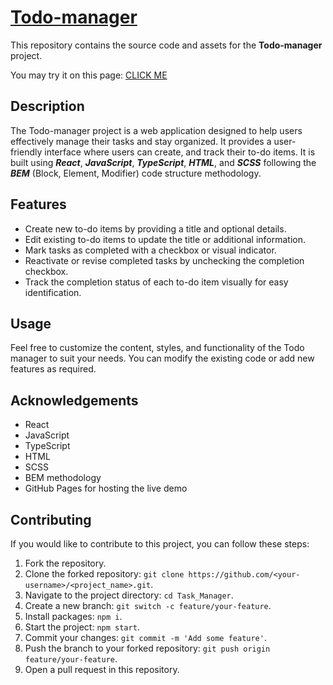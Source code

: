 # [Todo-manager](https://okosohor.github.io/Task_Manager/)
This repository contains the source code and assets for the **Todo-manager** project.

You may try it on this page: [CLICK ME](https://okosohor.github.io/Task_Manager/)

## Description
The Todo-manager project is a web application designed to help users effectively manage their tasks and stay organized. It provides a user-friendly interface where users can create, and track their to-do items. It is built using ***React***, ***JavaScript***, ***TypeScript***, ***HTML***, and ***SCSS*** following the ***BEM*** (Block, Element, Modifier) code structure methodology.

## Features
- Create new to-do items by providing a title and optional details.
- Edit existing to-do items to update the title or additional information.
- Mark tasks as completed with a checkbox or visual indicator.
- Reactivate or revise completed tasks by unchecking the completion checkbox.
- Track the completion status of each to-do item visually for easy identification.

## Usage
Feel free to customize the content, styles, and functionality of the Todo manager to suit your needs. You can modify the existing code or add new features as required.

## Acknowledgements
- React
- JavaScript
- TypeScript
- HTML
- SCSS
- BEM methodology
- GitHub Pages for hosting the live demo

## Contributing
If you would like to contribute to this project, you can follow these steps:

1. Fork the repository.
2. Clone the forked repository: `git clone https://github.com/<your-username>/<project_name>.git`.
3. Navigate to the project directory: `cd Task_Manager`.
2. Create a new branch: `git switch -c feature/your-feature`.
3. Install packages: `npm i`.
4. Start the project: `npm start`.
3. Commit your changes: `git commit -m 'Add some feature'`.
4. Push the branch to your forked repository: `git push origin feature/your-feature`.
5. Open a pull request in this repository.
